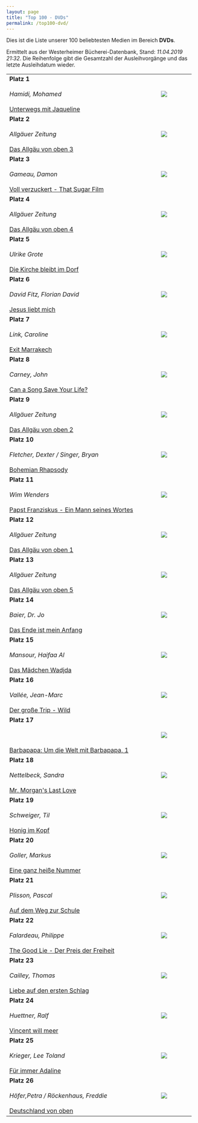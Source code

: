 ```yaml
---
layout: page
title: "Top 100 - DVDs"
permalink: /top100-dvd/
---
```

Dies ist die Liste unserer 100 beliebtesten Medien im Bereich __DVDs__. 

Ermittelt aus der Westerheimer Bücherei-Datenbank, Stand: _11.04.2019 21:32_. Die Reihenfolge gibt die Gesamtzahl der Ausleihvorgänge und das letzte Ausleihdatum wieder.

<table>
<tr><td width="70%"><strong>Platz 1</strong><br><br><em>Hamidi, Mohamed</em><br><br><a href="https://www.biblino.de/index.php?action=5&mnummer=12018229">Unterwegs mit Jaqueline</a></td><td><center><a href="https://www.biblino.de/index.php?action=5&mnummer=12018229"><img src="/images/mediacovers/x160/12018229.jpg" style="width: auto; height: auto;"></a></center></td></tr>
<tr><td width="70%"><strong>Platz 2</strong><br><br><em>Allgäuer Zeitung</em><br><br><a href="https://www.biblino.de/index.php?action=5&mnummer=12019008">Das Allgäu von oben 3</a></td><td><center><a href="https://www.biblino.de/index.php?action=5&mnummer=12019008"><img src="/images/mediacovers/x160/12019008.jpg" style="width: auto; height: auto;"></a></center></td></tr>
<tr><td width="70%"><strong>Platz 3</strong><br><br><em>Gameau, Damon</em><br><br><a href="https://www.biblino.de/index.php?action=5&mnummer=12016745">Voll verzuckert - That Sugar Film</a></td><td><center><a href="https://www.biblino.de/index.php?action=5&mnummer=12016745"><img src="/images/mediacovers/x160/12016745.jpg" style="width: auto; height: auto;"></a></center></td></tr>
<tr><td width="70%"><strong>Platz 4</strong><br><br><em>Allgäuer Zeitung</em><br><br><a href="https://www.biblino.de/index.php?action=5&mnummer=12019009">Das Allgäu von oben 4</a></td><td><center><a href="https://www.biblino.de/index.php?action=5&mnummer=12019009"><img src="/images/mediacovers/x160/12019009.jpg" style="width: auto; height: auto;"></a></center></td></tr>
<tr><td width="70%"><strong>Platz 5</strong><br><br><em>Ulrike Grote</em><br><br><a href="https://www.biblino.de/index.php?action=5&mnummer=12018245">Die Kirche bleibt im Dorf</a></td><td><center><a href="https://www.biblino.de/index.php?action=5&mnummer=12018245"><img src="/images/mediacovers/x160/12018245.jpg" style="width: auto; height: auto;"></a></center></td></tr>
<tr><td width="70%"><strong>Platz 6</strong><br><br><em>David Fitz, Florian David</em><br><br><a href="https://www.biblino.de/index.php?action=5&mnummer=12016750">Jesus liebt mich</a></td><td><center><a href="https://www.biblino.de/index.php?action=5&mnummer=12016750"><img src="/images/mediacovers/x160/12016750.jpg" style="width: auto; height: auto;"></a></center></td></tr>
<tr><td width="70%"><strong>Platz 7</strong><br><br><em>Link, Caroline</em><br><br><a href="https://www.biblino.de/index.php?action=5&mnummer=12016713">Exit Marrakech</a></td><td><center><a href="https://www.biblino.de/index.php?action=5&mnummer=12016713"><img src="/images/mediacovers/x160/12016713.jpg" style="width: auto; height: auto;"></a></center></td></tr>
<tr><td width="70%"><strong>Platz 8</strong><br><br><em>Carney, John</em><br><br><a href="https://www.biblino.de/index.php?action=5&mnummer=12016702">Can a Song Save Your Life?</a></td><td><center><a href="https://www.biblino.de/index.php?action=5&mnummer=12016702"><img src="/images/mediacovers/x160/12016702.jpg" style="width: auto; height: auto;"></a></center></td></tr>
<tr><td width="70%"><strong>Platz 9</strong><br><br><em>Allgäuer Zeitung</em><br><br><a href="https://www.biblino.de/index.php?action=5&mnummer=12019007">Das Allgäu von oben 2</a></td><td><center><a href="https://www.biblino.de/index.php?action=5&mnummer=12019007"><img src="/images/mediacovers/x160/12019007.jpg" style="width: auto; height: auto;"></a></center></td></tr>
<tr><td width="70%"><strong>Platz 10</strong><br><br><em>Fletcher, Dexter / Singer, Bryan</em><br><br><a href="https://www.biblino.de/index.php?action=5&mnummer=12019096">Bohemian Rhapsody</a></td><td><center><a href="https://www.biblino.de/index.php?action=5&mnummer=12019096"><img src="/images/mediacovers/x160/12019096.jpg" style="width: auto; height: auto;"></a></center></td></tr>
<tr><td width="70%"><strong>Platz 11</strong><br><br><em>Wim Wenders</em><br><br><a href="https://www.biblino.de/index.php?action=5&mnummer=12019050">Papst Franziskus - Ein Mann seines Wortes</a></td><td><center><a href="https://www.biblino.de/index.php?action=5&mnummer=12019050"><img src="/images/mediacovers/x160/12019050.jpg" style="width: auto; height: auto;"></a></center></td></tr>
<tr><td width="70%"><strong>Platz 12</strong><br><br><em>Allgäuer Zeitung</em><br><br><a href="https://www.biblino.de/index.php?action=5&mnummer=12019006">Das Allgäu von oben 1</a></td><td><center><a href="https://www.biblino.de/index.php?action=5&mnummer=12019006"><img src="/images/mediacovers/x160/12019006.jpg" style="width: auto; height: auto;"></a></center></td></tr>
<tr><td width="70%"><strong>Platz 13</strong><br><br><em>Allgäuer Zeitung</em><br><br><a href="https://www.biblino.de/index.php?action=5&mnummer=12019010">Das Allgäu von oben 5</a></td><td><center><a href="https://www.biblino.de/index.php?action=5&mnummer=12019010"><img src="/images/mediacovers/x160/12019010.jpg" style="width: auto; height: auto;"></a></center></td></tr>
<tr><td width="70%"><strong>Platz 14</strong><br><br><em>Baier, Dr. Jo</em><br><br><a href="https://www.biblino.de/index.php?action=5&mnummer=12016703">Das Ende ist mein Anfang</a></td><td><center><a href="https://www.biblino.de/index.php?action=5&mnummer=12016703"><img src="/images/mediacovers/x160/12016703.jpg" style="width: auto; height: auto;"></a></center></td></tr>
<tr><td width="70%"><strong>Platz 15</strong><br><br><em>Mansour, Haifaa Al</em><br><br><a href="https://www.biblino.de/index.php?action=5&mnummer=12016705">Das Mädchen Wadjda</a></td><td><center><a href="https://www.biblino.de/index.php?action=5&mnummer=12016705"><img src="/images/mediacovers/x160/12016705.jpg" style="width: auto; height: auto;"></a></center></td></tr>
<tr><td width="70%"><strong>Platz 16</strong><br><br><em>Vallée, Jean-Marc</em><br><br><a href="https://www.biblino.de/index.php?action=5&mnummer=12016707">Der große Trip - Wild</a></td><td><center><a href="https://www.biblino.de/index.php?action=5&mnummer=12016707"><img src="/images/mediacovers/x160/12016707.jpg" style="width: auto; height: auto;"></a></center></td></tr>
<tr><td width="70%"><strong>Platz 17</strong><br><br><em></em><br><br><a href="https://www.biblino.de/index.php?action=5&mnummer=12019005">Barbapapa: Um die Welt mit Barbapapa, 1</a></td><td><center><a href="https://www.biblino.de/index.php?action=5&mnummer=12019005"><img src="/images/mediacovers/x160/12019005.jpg" style="width: auto; height: auto;"></a></center></td></tr>
<tr><td width="70%"><strong>Platz 18</strong><br><br><em>Nettelbeck, Sandra</em><br><br><a href="https://www.biblino.de/index.php?action=5&mnummer=12016726">Mr. Morgan's Last Love</a></td><td><center><a href="https://www.biblino.de/index.php?action=5&mnummer=12016726"><img src="/images/mediacovers/x160/12016726.jpg" style="width: auto; height: auto;"></a></center></td></tr>
<tr><td width="70%"><strong>Platz 19</strong><br><br><em>Schweiger, Til</em><br><br><a href="https://www.biblino.de/index.php?action=5&mnummer=12016718">Honig im Kopf</a></td><td><center><a href="https://www.biblino.de/index.php?action=5&mnummer=12016718"><img src="/images/mediacovers/x160/12016718.jpg" style="width: auto; height: auto;"></a></center></td></tr>
<tr><td width="70%"><strong>Platz 20</strong><br><br><em>Goller, Markus</em><br><br><a href="https://www.biblino.de/index.php?action=5&mnummer=12016712">Eine ganz heiße Nummer</a></td><td><center><a href="https://www.biblino.de/index.php?action=5&mnummer=12016712"><img src="/images/mediacovers/x160/12016712.jpg" style="width: auto; height: auto;"></a></center></td></tr>
<tr><td width="70%"><strong>Platz 21</strong><br><br><em>Plisson, Pascal</em><br><br><a href="https://www.biblino.de/index.php?action=5&mnummer=12016738">Auf dem Weg zur Schule</a></td><td><center><a href="https://www.biblino.de/index.php?action=5&mnummer=12016738"><img src="/images/mediacovers/x160/12016738.jpg" style="width: auto; height: auto;"></a></center></td></tr>
<tr><td width="70%"><strong>Platz 22</strong><br><br><em>Falardeau, Philippe</em><br><br><a href="https://www.biblino.de/index.php?action=5&mnummer=12016732">The Good Lie - Der Preis der Freiheit</a></td><td><center><a href="https://www.biblino.de/index.php?action=5&mnummer=12016732"><img src="/images/mediacovers/x160/12016732.jpg" style="width: auto; height: auto;"></a></center></td></tr>
<tr><td width="70%"><strong>Platz 23</strong><br><br><em>Cailley, Thomas</em><br><br><a href="https://www.biblino.de/index.php?action=5&mnummer=12016722">Liebe auf den ersten Schlag</a></td><td><center><a href="https://www.biblino.de/index.php?action=5&mnummer=12016722"><img src="/images/mediacovers/x160/12016722.jpg" style="width: auto; height: auto;"></a></center></td></tr>
<tr><td width="70%"><strong>Platz 24</strong><br><br><em>Huettner, Ralf</em><br><br><a href="https://www.biblino.de/index.php?action=5&mnummer=12016735">Vincent will meer</a></td><td><center><a href="https://www.biblino.de/index.php?action=5&mnummer=12016735"><img src="/images/mediacovers/x160/12016735.jpg" style="width: auto; height: auto;"></a></center></td></tr>
<tr><td width="70%"><strong>Platz 25</strong><br><br><em>Krieger, Lee Toland</em><br><br><a href="https://www.biblino.de/index.php?action=5&mnummer=12016715">Für immer Adaline</a></td><td><center><a href="https://www.biblino.de/index.php?action=5&mnummer=12016715"><img src="/images/mediacovers/x160/12016715.jpg" style="width: auto; height: auto;"></a></center></td></tr>
<tr><td width="70%"><strong>Platz 26</strong><br><br><em>Höfer,Petra / Röckenhaus, Freddie</em><br><br><a href="https://www.biblino.de/index.php?action=5&mnummer=12016739">Deutschland von oben</a></td><td><center><a href="https://www.biblino.de/index.php?action=5&mnummer=12016739"><img src="/images/mediacovers/x160/12016739.jpg" style="width: auto; height: auto;"></a></center></td></tr>
</table>
